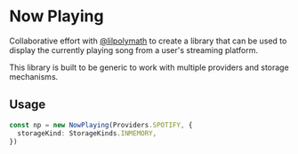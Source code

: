 # Now Playing

Collaborative effort with [@lilpolymath](https://github.com/lilpolymath) to create a library that can be used to display
the currently playing song from a user's streaming platform.

This library is built to be generic to work with multiple providers and storage mechanisms.

## Usage

```ts
const np = new NowPlaying(Providers.SPOTIFY, {
  storageKind: StorageKinds.INMEMORY,
})
```
